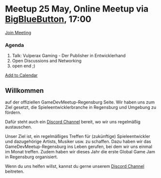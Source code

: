 # Meetup 25 May, Online Meetup via [BigBlueButton](https://bbb.bluit.de/b/kor-jvj-3j2), 17:00
[Join Meeting](https://bbb.bluit.de/b/kor-jvj-3j2)
### Agenda
1. Talk: Vulperax Gaming - Der Publisher in Entwicklerhand
2. Open Discussions and Networking
3. open end ;)

<a title="Add to Calendar" class="addeventatc" data-id="Jb4623296" href="https://www.addevent.com/event/Jb4623296" target="_blank" rel="nofollow">Add to Calendar</a>
	<script type="text/javascript" src="https://addevent.com/libs/atc/1.6.1/atc.min.js" async defer></script>

## Willkommen
auf der offiziellen GameDevMeetup-Regensburg Seite.
Wir haben uns zum Ziel gesetzt, die Spieleentwicklerbranche in Regensburg und Umgebung zu fördern.

Dafür steht auch ein [Discord Channel](https://discord.lyniat.games) bereit, wo wir uns regelmäßig austauschen.

Unser Ziel ist, ein regelmäßiges Treffen für (zukünftige) Spieleentwickler und dazugehörige Artists, Musiker usw. zu schaffen.
Dazu haben wir das GameDevMeetup-Regensburg ins Leben gerufen, bei dem wir uns einmal im Monat treffen.
Zudem haben wir dieses Jahr die erste Global Game Jam in Regensburg organisiert.

Wenn du uns helfen willst, kannst du gerne unserem [Discord Channel](https://discord.lyniat.games) beitreten.

